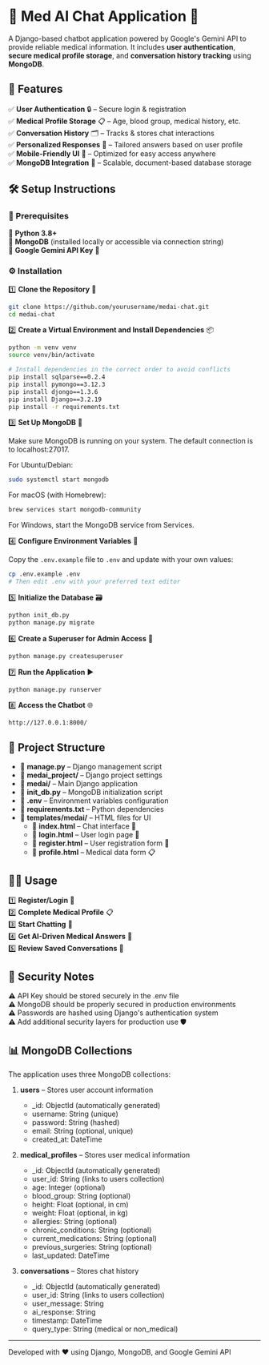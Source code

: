 # 🏥 Med AI Chat Application 💬

A Django-based chatbot application powered by Google's Gemini API to provide reliable medical information. It includes **user authentication**, **secure medical profile storage**, and **conversation history tracking** using **MongoDB**.

## 🚀 Features

✅ **User Authentication** 🔒 – Secure login & registration  
✅ **Medical Profile Storage** 📋 – Age, blood group, medical history, etc.  
✅ **Conversation History** 🗂️ – Tracks & stores chat interactions  
✅ **Personalized Responses** 🎯 – Tailored answers based on user profile  
✅ **Mobile-Friendly UI** 📱 – Optimized for easy access anywhere  
✅ **MongoDB Integration** 🍃 – Scalable, document-based database storage

## 🛠️ Setup Instructions

### 📝 Prerequisites

🔹 **Python 3.8+**  
🔹 **MongoDB** (installed locally or accessible via connection string)  
🔹 **Google Gemini API Key** 🔑  

### ⚙️ Installation

1️⃣ **Clone the Repository** 🔄  
   ```bash
   git clone https://github.com/yourusername/medai-chat.git
   cd medai-chat
   ```

2️⃣ **Create a Virtual Environment and Install Dependencies** 📦
   ```bash
   python -m venv venv
   source venv/bin/activate
   
   # Install dependencies in the correct order to avoid conflicts
   pip install sqlparse==0.2.4
   pip install pymongo==3.12.3
   pip install djongo==1.3.6
   pip install Django==3.2.19
   pip install -r requirements.txt
   ```

3️⃣ **Set Up MongoDB** 🍃
   
   Make sure MongoDB is running on your system. The default connection is to localhost:27017.
   
   For Ubuntu/Debian:
   ```bash
   sudo systemctl start mongodb
   ```
   
   For macOS (with Homebrew):
   ```bash
   brew services start mongodb-community
   ```
   
   For Windows, start the MongoDB service from Services.

4️⃣ **Configure Environment Variables** 🔐
   
   Copy the `.env.example` file to `.env` and update with your own values:
   ```bash
   cp .env.example .env
   # Then edit .env with your preferred text editor
   ```

5️⃣ **Initialize the Database** 🗃️
   ```bash
   python init_db.py
   python manage.py migrate
   ```

6️⃣ **Create a Superuser for Admin Access** 👑
   ```bash
   python manage.py createsuperuser
   ```

7️⃣ **Run the Application** ▶️
   ```bash
   python manage.py runserver
   ```

8️⃣ **Access the Chatbot** 🌐
   ```
   http://127.0.0.1:8000/
   ```

## 📁 Project Structure

- 📂 **manage.py** – Django management script
- 📂 **medai_project/** – Django project settings
- 📂 **medai/** – Main Django application
- 📂 **init_db.py** – MongoDB initialization script
- 📂 **.env** – Environment variables configuration
- 📂 **requirements.txt** – Python dependencies
- 📂 **templates/medai/** – HTML files for UI
  - 🔹 **index.html** – Chat interface 💬
  - 🔹 **login.html** – User login page 🔑
  - 🔹 **register.html** – User registration form 📝
  - 🔹 **profile.html** – Medical data form 📋

## 🏃‍♂️ Usage

1️⃣ **Register/Login** 🔑  
2️⃣ **Complete Medical Profile** 📋  
3️⃣ **Start Chatting** 💬  
4️⃣ **Get AI-Driven Medical Answers** 🤖  
5️⃣ **Review Saved Conversations** 📂  

## 🔐 Security Notes

⚠️ API Key should be stored securely in the .env file  
⚠️ MongoDB should be properly secured in production environments  
⚠️ Passwords are hashed using Django's authentication system  
⚠️ Add additional security layers for production use 🛡️

## 📊 MongoDB Collections

The application uses three MongoDB collections:

1. **users** – Stores user account information
   - _id: ObjectId (automatically generated)
   - username: String (unique)
   - password: String (hashed)
   - email: String (optional, unique)
   - created_at: DateTime

2. **medical_profiles** – Stores user medical information
   - _id: ObjectId (automatically generated)
   - user_id: String (links to users collection)
   - age: Integer (optional)
   - blood_group: String (optional)
   - height: Float (optional, in cm)
   - weight: Float (optional, in kg)
   - allergies: String (optional)
   - chronic_conditions: String (optional)
   - current_medications: String (optional)
   - previous_surgeries: String (optional)
   - last_updated: DateTime

3. **conversations** – Stores chat history
   - _id: ObjectId (automatically generated)
   - user_id: String (links to users collection)
   - user_message: String
   - ai_response: String
   - timestamp: DateTime
   - query_type: String (medical or non_medical)

---

Developed with ❤️ using Django, MongoDB, and Google Gemini API
